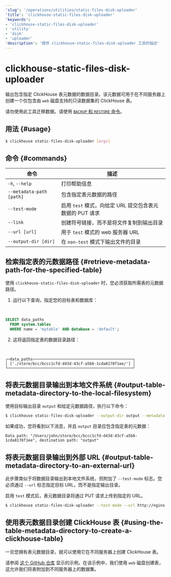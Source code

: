 ```yaml
---
'slug': '/operations/utilities/static-files-disk-uploader'
'title': 'clickhouse-static-files-disk-uploader'
'keywords':
- 'clickhouse-static-files-disk-uploader'
- 'utility'
- 'disk'
- 'uploader'
'description': '提供 clickhouse-static-files-disk-uploader 工具的描述'
---
```



# clickhouse-static-files-disk-uploader

输出包含指定 ClickHouse 表元数据的数据目录。该元数据可用于在不同服务器上创建一个仅包含由 `web` 磁盘支持的只读数据集的 ClickHouse 表。

请勿使用此工具迁移数据。请使用 [`BACKUP` 和 `RESTORE` 命令](/operations/backup)。

## 用法 {#usage}

```bash
$ clickhouse static-files-disk-uploader [args]
```

## 命令 {#commands}

|命令|描述|
|---|---|
|`-h`, `--help`|打印帮助信息|
|`--metadata-path [path]`|包含指定表元数据的路径|
|`--test-mode`|启用 `test` 模式，向给定 URL 提交包含表元数据的 PUT 请求|
|`--link`|创建符号链接，而不是将文件复制到输出目录|
|`--url [url]`|用于 `test` 模式的 web 服务器 URL|
|`--output-dir [dir]`|在 `non-test` 模式下输出文件的目录|

## 检索指定表的元数据路径 {#retrieve-metadata-path-for-the-specified-table}

使用 `clickhouse-static-files-disk-uploader` 时，您必须获取所需表的元数据路径。

1. 运行以下查询，指定您的目标表和数据库：

<br />

```sql
SELECT data_paths
  FROM system.tables
  WHERE name = 'mytable' AND database = 'default';
```

2. 这将返回指定表的数据目录路径：

<br />

```response
┌─data_paths────────────────────────────────────────────┐
│ ['./store/bcc/bccc1cfd-d43d-43cf-a5b6-1cda8178f1ee/'] │
└───────────────────────────────────────────────────────┘
```

## 将表元数据目录输出到本地文件系统 {#output-table-metadata-directory-to-the-local-filesystem}

使用目标输出目录 `output` 和给定元数据路径，执行以下命令：

```bash
$ clickhouse static-files-disk-uploader --output-dir output --metadata-path ./store/bcc/bccc1cfd-d43d-43cf-a5b6-1cda8178f1ee/
```

如果成功，您将看到以下消息，并且 `output` 目录应包含指定表的元数据：

```repsonse
Data path: "/Users/john/store/bcc/bccc1cfd-d43d-43cf-a5b6-1cda8178f1ee", destination path: "output"
```

## 将表元数据目录输出到外部 URL {#output-table-metadata-directory-to-an-external-url}

此步骤类似于将数据目录输出到本地文件系统，但附加了 `--test-mode` 标志。您必须通过 `--url` 标志指定目标 URL，而不是指定输出目录。

启用 `test` 模式后，表元数据目录将通过 PUT 请求上传到指定的 URL。

```bash
$ clickhouse static-files-disk-uploader --test-mode --url http://nginx:80/test1 --metadata-path ./store/bcc/bccc1cfd-d43d-43cf-a5b6-1cda8178f1ee/
```

## 使用表元数据目录创建 ClickHouse 表 {#using-the-table-metadata-directory-to-create-a-clickhouse-table}

一旦您拥有表元数据目录，就可以使用它在不同服务器上创建 ClickHouse 表。

请参阅 [这个 GitHub 仓库](https://github.com/ClickHouse/web-tables-demo) 显示的示例。在该示例中，我们使用 `web` 磁盘创建表，这允许我们将表附加到不同服务器上的数据集。
